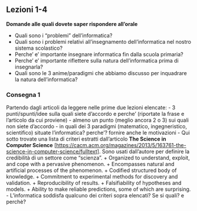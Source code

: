 ## Lezioni 1-4

**Domande alle quali dovete saper rispondere all’orale**

 - Quali sono i “problemi” dell’informatica?
 - Quali sono i problemi relativi all’insegnamento dell’informatica nel nostro sistema scolastico?
 - Perche’ e’ importante insegnare informatica fin dalla scuola primaria?
 - Perche’ e’ importante riflettere sulla natura dell’informatica prima di insegnarla?
 - Quali sono le 3 anime/paradigmi che abbiamo discusso per inquadrare la natura dell’informatica?

### Consegna 1
Partendo dagli articoli da leggere nelle prime due lezioni elencate:
    - 3 punti/spunti/idee sulla quali siete d’accordo e perche’ (riportate la frase e l’articolo da cui proviene)
    - almeno un punto (meglio ancora 2 o 3) sui quali non siete d’accordo
    - in quali dei 3 paradigmi (matematico, ingegneristico, scientifico) situate l’informatica? perche’? fornire anche le motivazioni
    - Qui sotto trovate una lista di criteri estratti dall’articolo **The Science in Computer Science** [https://cacm.acm.org/magazines/2013/5/163761-the-science-in-computer-science/fulltext]. Sono usati dall’autore per definire la credibilità di un settore come “scienza”.
        + Organized to understand, exploit, and cope with a pervasive phenomenon.
        + Encompasses natural and artificial processes of the phenomenon.
        + Codified structured body of knowledge.
        + Commitment to experimental methods for discovery and validation.
        + Reproducibility of results.
        + Falsifiability of hypotheses and models.
        + Ability to make reliable predictions, some of which are surprising.
    - L’informatica soddisfa qualcuno dei criteri sopra elencati? Se si quali? e perchè?



